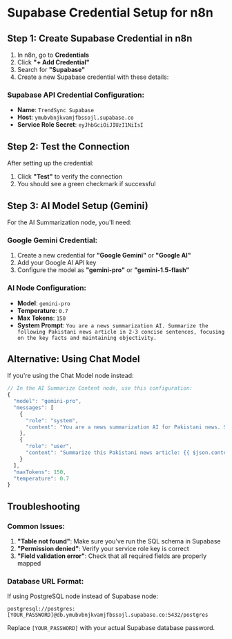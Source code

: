 # Supabase Credential Setup for n8n

## Step 1: Create Supabase Credential in n8n

1. In n8n, go to **Credentials**
2. Click **"+ Add Credential"**
3. Search for **"Supabase"**
4. Create a new Supabase credential with these details:

### Supabase API Credential Configuration:
- **Name**: `TrendSync Supabase`
- **Host**: `ymubvbnjkvamjfbssojl.supabase.co`
- **Service Role Secret**: `eyJhbGciOiJIUzI1NiIsI`

## Step 2: Test the Connection

After setting up the credential:
1. Click **"Test"** to verify the connection
2. You should see a green checkmark if successful

## Step 3: AI Model Setup (Gemini)

For the AI Summarization node, you'll need:

### Google Gemini Credential:
1. Create a new credential for **"Google Gemini"** or **"Google AI"**
2. Add your Google AI API key
3. Configure the model as **"gemini-pro"** or **"gemini-1.5-flash"**

### AI Node Configuration:
- **Model**: `gemini-pro`
- **Temperature**: `0.7`
- **Max Tokens**: `150`
- **System Prompt**: `You are a news summarization AI. Summarize the following Pakistani news article in 2-3 concise sentences, focusing on the key facts and maintaining objectivity.`

## Alternative: Using Chat Model

If you're using the Chat Model node instead:
```javascript
// In the AI Summarize Content node, use this configuration:
{
  "model": "gemini-pro",
  "messages": [
    {
      "role": "system", 
      "content": "You are a news summarization AI for Pakistani news. Summarize articles in 2-3 concise sentences."
    },
    {
      "role": "user",
      "content": "Summarize this Pakistani news article: {{ $json.content || $json.summary }}"
    }
  ],
  "maxTokens": 150,
  "temperature": 0.7
}
```

## Troubleshooting

### Common Issues:
1. **"Table not found"**: Make sure you've run the SQL schema in Supabase
2. **"Permission denied"**: Verify your service role key is correct
3. **"Field validation error"**: Check that all required fields are properly mapped

### Database URL Format:
If using PostgreSQL node instead of Supabase node:
```
postgresql://postgres:[YOUR_PASSWORD]@db.ymubvbnjkvamjfbssojl.supabase.co:5432/postgres
```

Replace `[YOUR_PASSWORD]` with your actual Supabase database password.
